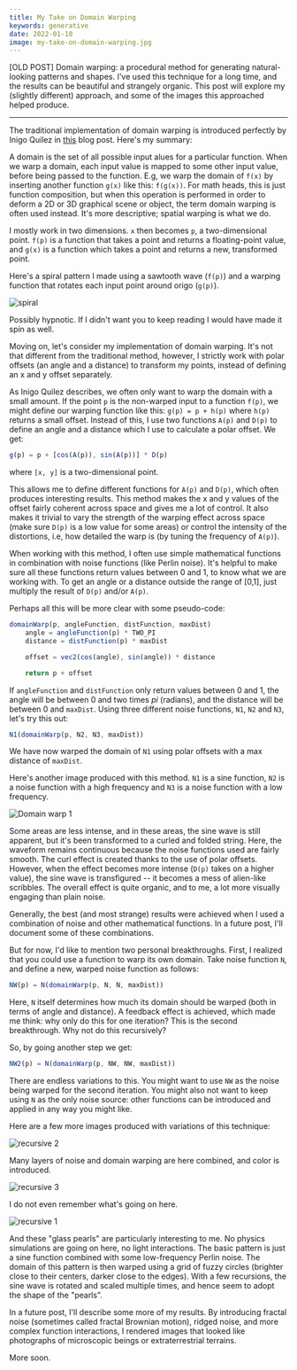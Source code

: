 ```yaml
---
title: My Take on Domain Warping
keywords: generative
date: 2022-01-10
image: my-take-on-domain-warping.jpg
---
```


[OLD POST] Domain warping: a procedural method for generating natural-looking patterns and shapes. I've used this technique for a long time, and the results can be beautiful and strangely organic. This post will explore my (slightly different) approach, and some of the images this approached helped produce.

---

The traditional implementation of domain warping is introduced perfectly by Inigo Quilez in [this](https://www.iquilezles.org/www/articles/warp/warp.htm) blog post. Here's my summary:

A domain is the set of all possible input alues for a particular function. When we warp a domain, each input value is mapped to some other input value, before being passed to the function. E.g, we warp the domain of `f(x)` by inserting another function `g(x)` like this: `f(g(x))`. For math heads, this is just function composition, but when this operation is performed in order to deform a 2D or 3D graphical scene or object, the term domain warping is often used instead. It's more descriptive; spatial warping is what we do.

I mostly work in two dimensions. `x` then becomes `p`, a two-dimensional point. `f(p)` is a function that takes a point and returns a floating-point value, and `g(x)` is a function which takes a point and returns a new, transformed point. 

Here's a spiral pattern I made using a sawtooth wave (`f(p)`) and a warping function that rotates each input point around origo (`g(p)`).

![spiral](/img/dw/simple1.jpg)

Possibly hypnotic. If I didn't want you to keep reading I would have made it spin as well. 

Moving on, let's consider my implementation of domain warping. It's not that different from the traditional method, however, I strictly work with polar offsets (an angle and a distance) to transform my points, instead of defining an x and y offset separately. 

As Inigo Quilez describes, we often only want to warp the domain with a small amount. If the point `p` is the non-warped input to a function `f(p)`, we might define our warping function like this: `g(p) = p + h(p)` where `h(p)` returns a small offset. Instead of this, I use two functions `A(p)` and `D(p)` to define an angle and a distance which I use to calculate a polar offset. We get:

```javascript
g(p) = p + [cos(A(p)), sin(A(p))] * D(p)
```

where `[x, y]` is a two-dimensional point.

This allows me to define different functions for `A(p)` and `D(p)`, which often produces interesting results. This method makes the x and y values of the offset fairly coherent across space and gives me a lot of control. It also makes it trivial to vary the strength of the warping effect across space (make sure `D(p)` is a low value for some areas) or control the intensity of the distortions, i.e, how detailed the warp is (by tuning the frequency of `A(p)`). 

When working with this method, I often use simple mathematical functions in combination with noise functions (like Perlin noise). It's helpful to make sure all these functions return values between 0 and 1, to know what we are working with. To get an angle or a distance outside the range of [0,1], just multiply the result of `D(p)` and/or `A(p)`. 

Perhaps all this will be more clear with some pseudo-code:

```javascript
domainWarp(p, angleFunction, distFunction, maxDist) 
    angle = angleFunction(p) * TWO_PI
    distance = distFunction(p) * maxDist

    offset = vec2(cos(angle), sin(angle)) * distance

    return p + offset
```

If `angleFunction` and `distFunction` only return values between 0 and 1, the angle will be between 0 and two times *pi* (radians), and the distance will be between 0 and `maxDist`. Using three different noise functions, `N1`, `N2` and `N3`, let's try this out:

```javascript
N1(domainWarp(p, N2, N3, maxDist))
```

We have now warped the domain of `N1` using polar offsets with a max distance of `maxDist`. 

Here's another image produced with this method. `N1` is a sine function, `N2` is a noise function with a high frequency and `N3` is a noise function with a low frequency.

![Domain warp 1](/img/dw/simple2.jpg)

Some areas are less intense, and in these areas, the sine wave is still apparent, but it's been transformed to a curled and folded string. Here, the waveform remains continuous because the noise functions used are fairly smooth. The curl effect is created thanks to the use of polar offsets. However, when the effect becomes more intense (`D(p)` takes on a higher value), the sine wave is transfigured -- it becomes a mess of alien-like scribbles. The overall effect is quite organic, and to me, a lot more visually engaging than plain noise.

Generally, the best (and most strange) results were achieved when I used a combination of noise and other mathematical functions. In a future post, I'll document some of these combinations. 

But for now, I'd like to mention two personal breakthroughs. First, I realized that you could use a function to warp its own domain. Take noise function `N`, and define a new, warped noise function as follows:

```javascript
NW(p) = N(domainWarp(p, N, N, maxDist))
```

Here, `N` itself determines how much its domain should be warped (both in terms of angle and distance). A feedback effect is achieved, which made me think: why only do this for one iteration? This is the second breakthrough. Why not do this recursively?

So, by going another step we get:

```javascript
NW2(p) = N(domainWarp(p, NW, NW, maxDist))
```

There are endless variations to this. You might want to use `NW` as the noise being warped for the second iteration. You might also not want to keep using `N` as the only noise source: other functions can be introduced and applied in any way you might like. 

Here are a few more images produced with variations of this technique: 

![recursive 2](/img/dw/recursive2.jpg)

Many layers of noise and domain warping are here combined, and color is introduced.

![recursive 3](/img/dw/recursive3.jpg)

I do not even remember what's going on here.

![recursive 1](/img/dw/recursive1.jpg)

And these "glass pearls" are particularly interesting to me. No physics simulations are going on here, no light interactions. The basic pattern is just a sine function combined with some low-frequency Perlin noise. The domain of this pattern is then warped using a grid of fuzzy circles (brighter close to their centers, darker close to the edges). With a few recursions, the sine wave is rotated and scaled multiple times, and hence seem to adopt the shape of the "pearls".

In a future post, I'll describe some more of my results. By introducing fractal noise (sometimes called fractal Brownian motion), ridged noise, and more complex function interactions, I rendered images that looked like photographs of microscopic beings or extraterrestrial terrains. 

More soon.


